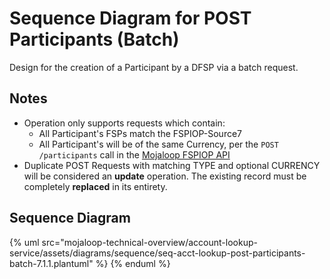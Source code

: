 # Sequence Diagram for POST Participants (Batch)

Design for the creation of a Participant by a DFSP via a batch request.

## Notes
- Operation only supports requests which contain:
    - All Participant's FSPs match the FSPIOP-Source7
    - All Participant's will be of the same Currency, per the `POST /participants` call in the [Mojaloop FSPIOP API](/api/fspiop/v1.1/api-definition.html#post-participants)  
- Duplicate POST Requests with matching TYPE and optional CURRENCY will be considered an __update__ operation. The existing record must be completely **replaced** in its entirety. 

## Sequence Diagram

{% uml src="mojaloop-technical-overview/account-lookup-service/assets/diagrams/sequence/seq-acct-lookup-post-participants-batch-7.1.1.plantuml" %}
{% enduml %}
